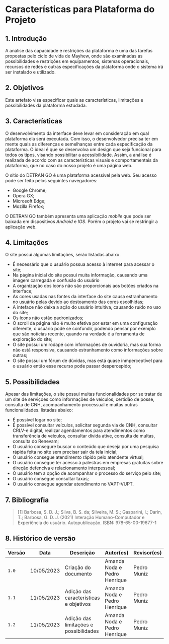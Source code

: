 # Características para Plataforma do Projeto

## 1. Introdução
A análise das capacidade e restrições da plataforma é uma das tarefas propostas pelo ciclo de vida de Mayhew, onde são examinadas as possibilidades e restrições em equipamentos, sistemas operacionais, recursos de redes e outras especificações da plataforma onde o sistema irá ser instalado e utilizado.

## 2. Objetivos 
Este artefato visa especificar quais as características, limitações e possibilidades da plataforma estudada.
## 3. Características
O desenvolvimento da interface deve levar em consideração em qual plataforma ela será executada. Com isso, o desenvolvedor precisa ter em mente quais as diferenças e semelhanças entre cada especificação da plataforma. O ideal é que se desenvolva um design que seja funcional para todos os tipos, visando possibilitar a acessibilidade. Assim, a análise é realizada de acordo com as características visuais e comportamentais da plataforma, que no caso do nosso projeto é uma página web.

O sítio do DETRAN GO é uma plataforma acessível pela web. Seu acesso pode ser feito pelos seguintes navegadores:

* Google Chrome;
* Opera GX;
* Microsoft Edge;
* Mozilla Firefox;

O DETRAN GO também apresenta uma  aplicação *mobile* que pode ser baixada em dispositivos *Android* e *IOS*. Porém o projeto vai se restringir a aplicação web.

## 4. Limitações
O site possui algumas limitações, serão listadas abaixo.

- É necessário que o usuário possua acesso à internet para acessar o site;
- Na página inicial do site possui muita informação, causando uma imagem carregada e confusão do usuário
- A organização dos ícons não são proporcionais aos botões criados na interface;
- As cores usadas nas fontes da interface do site causa estranhamento no usuário pelas devido ao destoamento das cores escolhidas;
- A inteface não deixa a ação do usuário intuitiva, causando ruído no uso do site;
- Os ícons não estão padronizados;
- O scroll da página não é muito efetiva por estar em uma configuração diferente, o usuário pode se confundir, podendo pensar por exemplo que são notícias recente, quando na verdade é a ferramenta de exploração do site;
- O site possui um rodapé com informações de ouvidoria, mas sua forma não está responsiva, causando estranhamento como informações sobre outras;
- O site possui um fórum de dúvidas, mas está quase inmperceptível para o usuário então esse recurso pode passar despercepido;

## 5. Possibilidades
Apesar das limitações, o site possui muitas funcionalidades por se tratar de um site de serviçoes como informações de veículos, certidão de posse, consulta de CNH, acompanhamento processual e muitas outras funcionalidades. listadas abaixo:

- É possível logar no site;
- É possível consultar veículos, solicitar segunda via de CNH, consultar CRLV-e digital, realizar agendamentos para atendimentos como transferência de veículos, consultar dívida ative, consulta de multas, consulta do Renevam;
- O usuário consegure buscar o conteúdo que deseja por uma pesquisa rápida feita no site sem precisar sair da tela inicial;
- O usuário consegue atendimento rápido pelo atendente virtual;
- O usuário consegue ter acesso à palestras em empresas gratuitas sobre direção defenciva e relacionamento interpessoal;
- O usuário tem a opção de acompanhar o processo do serviço pelo site;
- O usuário consegue consultar taxas;
- O usuário consegue agendar atendimento no VAPT-VUPT.

## 7. Bibliografia

> [1] Barbosa, S. D. J.; Silva, B. S. da; Silveira, M. S.; Gasparini, I.; Darin, T.; Barbosa, G. D. J. (2021) Interação Humano-Computador e Experiência do usuário. Autopublicação. ISBN: 978-65-00-19677-1

## 8. Histórico de versão
| Versão | Data       | Descrição            | Autor(es)   | Revisor(es)    |
|--------|------------|----------------------|-------------|----------------|
| `1.0`  | 10/05/2023 | Criação do documento | Amanda Noda e Pedro Henrique | Pedro Muniz |
| `1.1`  | 11/05/2023 | Adição das características e objetivos | Amanda Noda e Pedro Henrique | Pedro Muniz |
| `1.2`  | 11/05/2023 | Adição das limitações e possibilidades | Amanda Noda e Pedro Henrique | Pedro Muniz |
